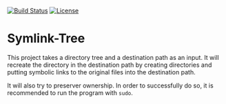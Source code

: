 [![Build Status](https://dev.azure.com/sarek0318/symlink-tree/_apis/build/status/Sarek.symlink-tree?branchName=master)](https://dev.azure.com/sarek0318/symlink-tree/_build/latest?definitionId=1&branchName=master) [![License](https://img.shields.io/badge/License-BSD%202--Clause-orange.svg)](https://opensource.org/licenses/BSD-2-Clause)

Symlink-Tree
============

This project takes a directory tree and a destination path as an input. It will recreate the directory in the destination path by creating directories and putting symbolic links to the original files into the destination path.

It will also try to preserver ownership. In order to successfully do so, it is recommended to run the program with `sudo`.